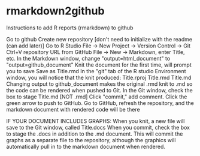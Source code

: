 # rmarkdown2github
Instructions to add R reports (rmarkdown) to github

Go to github
  Create new repository [don't need to initialize with the readme (can add later)]
    Go to R Studio
      File -> New Project -> Version Control -> Git
        Ctrl+V  repository URL from GitHub
          File -> New -> Markdown, enter Title, etc.
              In the Markdown window, change "output=html_document" to "output=github_document"
                Knit the document for the first time, will prompt you to save
                  Save as Title.rmd 
In the "git" tab of the R studio Environment window, you will notice that the knit produced:
Title.rproj
Title.rmd
Title.md
Changing output to github_document makes the original .rmd knit to .md so the code can be rendered when pushed to Git.
In the Git window, check the box to stage Title.md [NOT .rmd]
  Click "commit," add comment.
    Click the green arrow to push to GitHub.
      Go to GitHub, refresh the repository, and the markdown document with rendered code will be there

IF YOUR DOCUMENT INCLUDES GRAPHS:
When you knit, a new file will save to the Git window, called Title.docs
When you commit, check the box to stage the .docs in addition to the .md document.
This will commit the graphs as a separate file to the repository, 
although the graphics will automatically pull in to the markdown document when rendered.
